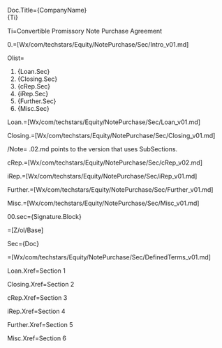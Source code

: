 Doc.Title={CompanyName}<br>{Ti}

Ti=Convertible Promissory Note Purchase Agreement

0.=[Wx/com/techstars/Equity/NotePurchase/Sec/Intro_v01.md]

Olist=<ol><li>{Loan.Sec}<li>{Closing.Sec}<li>{cRep.Sec}<li>{iRep.Sec}<li>{Further.Sec}<li>{Misc.Sec}</ol>

Loan.=[Wx/com/techstars/Equity/NotePurchase/Sec/Loan_v01.md]

Closing.=[Wx/com/techstars/Equity/NotePurchase/Sec/Closing_v01.md]

/Note= .02.md points to the version that uses SubSections.

cRep.=[Wx/com/techstars/Equity/NotePurchase/Sec/cRep_v02.md]

iRep.=[Wx/com/techstars/Equity/NotePurchase/Sec/iRep_v01.md]

Further.=[Wx/com/techstars/Equity/NotePurchase/Sec/Further_v01.md]

Misc.=[Wx/com/techstars/Equity/NotePurchase/Sec/Misc_v01.md]

00.sec={Signature.Block}

=[Z/ol/Base]

Sec={Doc}

=[Wx/com/techstars/Equity/NotePurchase/Sec/DefinedTerms_v01.md]

Loan.Xref=Section 1
 
Closing.Xref=Section 2

cRep.Xref=Section 3

iRep.Xref=Section 4

Further.Xref=Section 5

Misc.Xref=Section 6